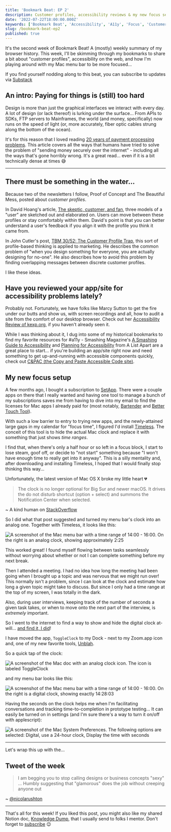 ```yaml
---
title: 'Bookmark Beat: EP 2'
description: Customer profiles, accessibility reviews & my new focus setup
date: '2022-07-22T18:00:00.000Z'
keywords: ['Bookmark Beat', 'Accessibility', 'A11y', 'Focus', 'Customer Profiles', 'FinTech']
slug: /bookmark-beat-ep2
published: true
---
```


It's the second week of Bookmark Beat! A (mostly) weekly summary of my browser history. This week, I'll be skimming through my bookmarks to share a bit about "customer profiles", accessibility on the web, and how I'm playing around with my Mac menu bar to be more focused...

If you find yourself nodding along to this beat, you can subscribe to updates via [Substack](https://bookmarkbeat.substack.com/?showWelcome=true)

## An intro: Paying for things is (still) too hard
Design is more than just the graphical interfaces we interact with every day. A lot of design (or lack thereof) is lurking under the surface... From APIs to SDKs, FTP servers to Mainframes, the world (and money, specifically) now runs on the speed of light (or, more accurately, fiber optic cables strung along the bottom of the ocean).

It's for this reason that I loved reading [20 years of payment processing problems](https://kaimi.io/en/2022/07/20-years-of-payment-processing-problems-en/). This article covers all the ways that humans have tried to solve the problem of "sending money securely over the internet" - including all the ways that's gone horribly wrong. It's a great read... even if it is a bit technically dense at times 😅

---

## There must be something in the water...

Because two of the newsletters I follow, Proof of Concept and The Beautiful Mess, posted about *customer profiles*.

In David Hoang's article, [The skeptic, customer, and fan](https://www.proofofconcept.pub/p/the-skeptic-customer-and-fan), three models of a "user" are sketched out and elaborated on. Users can move between these profiles or stay comfortably within them. David's point is that you can better understand a user's feedback if you align it with the profile you think it came from.

In John Cutler's post, [TBM 30/52: The Customer Profile Trap](https://cutlefish.substack.com/p/tbm-3052-the-customer-profile-trap), this sort of profile-based thinking is applied to marketing. He describes the common problem of "when you design something for everyone, you are actually designing for no-one". He also describes how to avoid this problem by finding overlapping messages between discrete customer profiles.

I like these ideas.

## Have you reviewed your app/site for accessibility problems lately?

Probably not. Fortunately, we have folks like Marcy Sutton to get the fire under our butts and show us, with screen recordings and all, how to audit a site from the comfort of our desktop browser. Check out her [Accessibility Review of kexp.org](https://testingaccessibility.com/accessibility-reviews/kexp), if you haven't already seen it.

While I was thinking about it, I dug into some of my historical bookmarks to find my favorite resources for #a11y - Smashing Magazine's [A Smashing Guide to Accessibility](https://www.smashingmagazine.com/guides/accessibility/) and [Planning for Accessibility](https://alistapart.com/article/planning-for-accessibility/) from A List Apart are a great place to start... if you're building an app/site right now and need something to get up-and-running with accessible components quickly, check out [C&PAC (the Copy and Paste Accessible Code site)](https://mikemai.net/cpac).


## My new focus setup

A few months ago, I bought a subscription to [SetApp](https://setapp.com/). There were a couple apps on there that I really wanted and having one tool to manage a bunch of my subscriptions saves me from having to dive into my email to find the licenses for Mac apps I already paid for (most notably, [Bartender](https://setapp.com/apps/bartender) and [Better Touch Tool](https://setapp.com/apps/bettertouchtool)).

With such a low barrier to entry to trying new apps, and the newly-attained large gaps in my calendar for "focus time", I figured I'd install [Timeless](https://setapp.com/apps/timeless). The conceit of this tool is to hide the actual Mac clock and replace it with something that just shows *time ranges*.

I find that, when there's only a half hour or so left in a focus block, I start to lose steam, goof off, or decide to "not start" something because "I won't have enough time to really get into it anyway". This is a silly mentality and, after downloading and installing Timeless, I hoped that I would finally stop thinking this way...

Unfortunately, the latest version of Mac OS X broke my little heart 💔 

> The clock is no longer optional for Big Sur and newer macOS. It drives the do not disturb shortcut (option + select) and summons the Notification Center when selected.

~ A kind human on [StackOverflow](https://apple.stackexchange.com/questions/406376/how-do-you-remove-the-clock-time-from-the-menu-bar-in-macos)

So I did what that post suggested and turned my menu bar's clock into an analog one. Together with Timeless, it looks like this:

![A screenshot of the Mac menu bar with a time range of 14:00 - 16:00. On the right is an analog clock, showing approximately 2:25](/img/bookmark-beat/ep2/timeless-1.png)

This worked great! I found myself flowing between tasks seamlessly without worrying about whether or not I can complete something before my next break.

Then I attended a meeting. I had no idea how long the meeting had been going when I brought up a topic and was nervous that we might run over! This normally isn't a problem, since I can look at the clock and estimate how long a given topic might take to discuss. But since I only had a time range at the top of my screen, I was totally in the dark.

Also, during user interviews, keeping track of the number of seconds a given task takes, or when to move onto the next part of the interview, is *extremely* important.

So I went to the internet to find a way to show and hide the digital clock at-will... [and find it, I did](https://volect.com/2021/01/bigsur-menubar-clock/)!

I have moved the app, `ToggleClock` to my Dock - next to my Zoom.app icon and, one of my new favorite tools, [Unblah](https://unblah.me/).

So a quick tap of the clock:

![A screenshot of the Mac doc with an analog clock icon. The icon is labeled ToggleClock](/img/bookmark-beat/ep2/clock.png)

and my menu bar looks like this:

![A screenshot of the Mac menu bar with a time range of 14:00 - 16:00. On the right is a digital clock, showing exactly 14:28:03](/img/bookmark-beat/ep2/timeless-2.png)

Having the seconds on the clock helps me when I'm facilitating conversations and tracking time-to-completion in prototype testing... It can easily be turned on in settings (and I'm sure there's a way to turn it on/off with applescript):

![A screenshot of the Mac System Preferences. The following options are selected: Digital, use a 24-hour clock, Display the time with seconds](/img/bookmark-beat/ep2/mac-settings.png)

---

Let's wrap this up with the...

## Tweet of the week

> I am begging you to stop calling designs or business concepts "sexy"
> ...
> Humbly suggesting that "glamorous" does the job without creeping anyone out

~ [@nicolarushton](https://twitter.com/nicolarushton/status/1548960010306215936)

---

That's all for this week! If you liked this post, you might also like my shared Notion doc, [Knowledge Dump](https://homeskillet.notion.site/Knowledge-Dump-aa096ca65e214c8995fad4806852bdf5), that I usually send to folks I mentor. Don't forget to [subscribe](https://bookmarkbeat.substack.com/?showWelcome=true) 😉